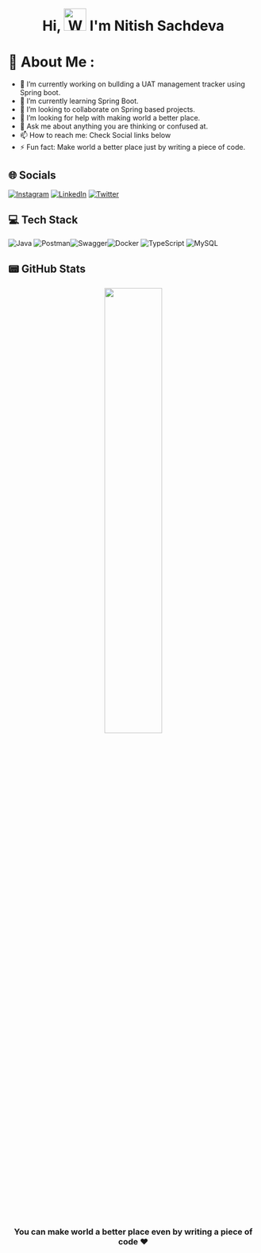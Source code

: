 <h1 align="center"> Hi, <img src="https://raw.githubusercontent.com/nixin72/nixin72/master/wave.gif" 
         alt="Waving hand animated gif"
         height="45"
         width="45" /> I'm Nitish Sachdeva</h1>
         
# 💫 About Me :
- 🔭 I’m currently working on bullding a UAT management tracker using Spring boot.
- 🌱 I’m currently learning Spring Boot.
- 👯 I’m looking to collaborate on Spring based projects.
- 🤔 I’m looking for help with making world a better place.
- 💬 Ask me about anything you are thinking or confused at.
- 📫 How to reach me: Check Social links below
- ⚡ Fun fact: Make world a better place just by writing a piece of code.         

## 🌐 Socials
[![Instagram](https://img.shields.io/badge/Instagram-E4405F?style=for-the-badge&logo=instagram&logoColor=white)](https://instagram.com/initishsachdeva) [![LinkedIn](https://img.shields.io/badge/LinkedIn-0077B5?style=for-the-badge&logo=linkedin&logoColor=white)](https://www.linkedin.com/in/nitish-sachdeva-a0a71a121/) [![Twitter](https://img.shields.io/twitter/follow/initishsachdeva?logo=Twitter&style=for-the-badge)](https://twitter.com/@initishsachdeva) 

## 💻 Tech Stack
![Java](https://img.shields.io/badge/java-%23ED8B00.svg?style=for-the-badge&logo=java&logoColor=white) ![Postman](https://img.shields.io/badge/Postman-FF6C37?style=for-the-badge&logo=postman&logoColor=white)![Swagger](https://img.shields.io/badge/-Swagger-%23Clojure?style=for-the-badge&logo=swagger&logoColor=white)![Docker](https://img.shields.io/badge/docker-%230db7ed.svg?style=for-the-badge&logo=docker&logoColor=white)
![TypeScript](https://img.shields.io/badge/typescript-%23007ACC.svg?style=for-the-badge&logo=typescript&logoColor=white) ![MySQL](https://img.shields.io/badge/mysql-%2300f.svg?style=for-the-badge&logo=mysql&logoColor=white) 

## 📟 GitHub Stats
<p align="center">
	<img width="48%" src="https://github-readme-stats.vercel.app/api?username=initishsachdeva&&show_icons=true&title_color=ffffff&icon_color=bb2acf&text_color=daf7dc&bg_color=151515" />
</p>

<div align="center">

### You can make world a better place even by writing a piece of code ❤️ 

</div>

         
